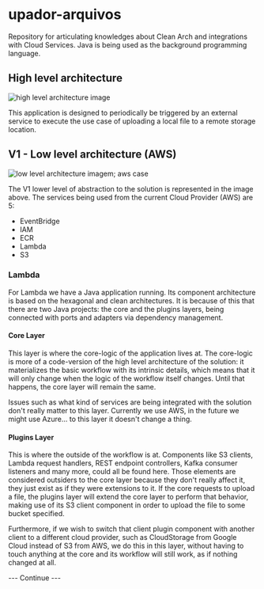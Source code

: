 # upador-arquivos
Repository for articulating knowledges about Clean Arch and integrations with Cloud Services. Java is being used as the background programming language.

## High level architecture

![high level architecture image](https://raw.githubusercontent.com/julucinho/upador-arquivos/main/Desenhos/upadorArquivoDesenho-Arquitetura%20alto%20n%C3%ADvel.drawio.png)

This application is designed to periodically be triggered by an external service to execute the use case of uploading a local file to a remote storage location. 

## V1 - Low level architecture (AWS)
![low level architecture imagem; aws case](https://raw.githubusercontent.com/julucinho/upador-arquivos/main/Desenhos/upadorArquivoDesenho-Arquitetura%20baixo%20n%C3%ADvel.drawio.png)

The V1 lower level of abstraction to the solution is represented in the image above. The services being used from the current Cloud Provider (AWS) are 5:
- EventBridge
- IAM
- ECR
- Lambda
- S3

### Lambda
For Lambda we have a Java application running. Its component architecture is based on the hexagonal and clean architectures. It is because of this that there are two Java projects: the core and the plugins layers, being connected with ports and adapters via dependency management.

#### Core Layer
This layer is where the core-logic of the application lives at. The core-logic is more of a code-version of the high level architecture of the solution: it materializes the basic workflow with its intrinsic details, which means that it will only change when the logic of the workflow itself changes. Until that happens, the core layer will remain the same. 

Issues such as what kind of services are being integrated with the solution don't really matter to this layer. Currently we use AWS, in the future we might use Azure... to this layer it doesn't change a thing. 

#### Plugins Layer
This is where the outside of the workflow is at. Components like S3 clients, Lambda request handlers, REST endpoint controllers, Kafka consumer listeners and many more, could all be found here. Those elements are considered outsiders to the core layer because they don't really affect it, they just exist as if they were extensions to it. If the core requests to upload a file, the plugins layer will extend the core layer to perform that behavior, making use of its S3 client component in order to upload the file to some bucket specified. 

Furthermore, if we wish to switch that client plugin component with another client to a different cloud provider, such as CloudStorage from Google Cloud instead of S3 from AWS, we do this in this layer, without having to touch anything at the core and its workflow will still work, as if nothing changed at all.

--- Continue ---
